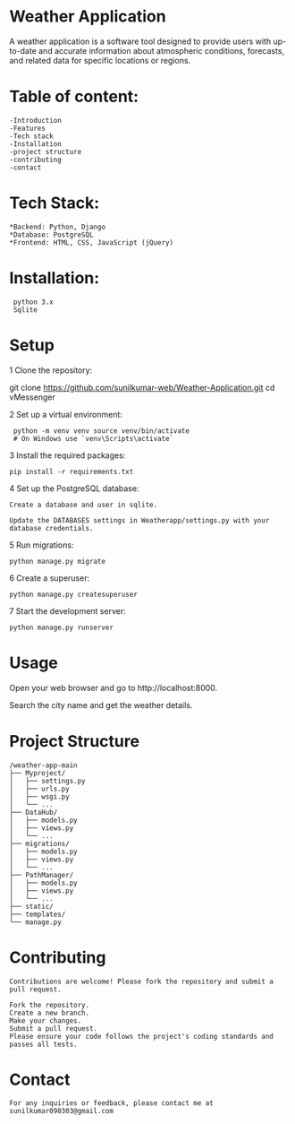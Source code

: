 # Weather Application
A weather application is a software tool designed to provide users with up-to-date and accurate information about atmospheric conditions, forecasts, and related data for specific locations or regions.

# Table of content:

    -Introduction
    -Features
    -Tech stack
    -Installation
    -project structure
    -contributing
    -contact

# Tech Stack:
    *Backend: Python, Django
    *Database: PostgreSQL
    *Frontend: HTML, CSS, JavaScript (jQuery)

# Installation:
     python 3.x
     Sqlite
    
# Setup
1 Clone the repository:

git clone https://github.com/sunilkumar-web/Weather-Application.git
cd vMessenger

2 Set up a virtual environment:

     python -m venv venv source venv/bin/activate  
     # On Windows use `venv\Scripts\activate`

3 Install the required packages:

    pip install -r requirements.txt

4 Set up the PostgreSQL database:

    Create a database and user in sqlite.

    Update the DATABASES settings in Weatherapp/settings.py with your database credentials.

5 Run migrations:

    python manage.py migrate

6 Create a superuser:

    python manage.py createsuperuser

7 Start the development server:

    python manage.py runserver

# Usage
 Open your web browser and go to    http://localhost:8000.

 Search the city name and get the weather details.

 # Project Structure

    /weather-app-main
    ├── Myproject/
    │   ├── settings.py
    │   ├── urls.py
    │   ├── wsgi.py
    │   └── ...
    ├── DataHub/
    │   ├── models.py
    │   ├── views.py
    │   └── ...
    ├── migrations/
    │   ├── models.py
    │   ├── views.py
    │   └── ...
    ├── PathManager/
    │   ├── models.py
    │   ├── views.py
    │   └── ...
    ├── static/
    ├── templates/
    └── manage.py

# Contributing
    Contributions are welcome! Please fork the repository and submit a pull request.

    Fork the repository.
    Create a new branch.
    Make your changes.
    Submit a pull request.
    Please ensure your code follows the project's coding standards and passes all tests.

# Contact
    For any inquiries or feedback, please contact me at sunilkumar090303@gmail.com
